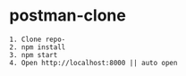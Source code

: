 # postman-clone
```
1. Clone repo-
2. npm install
3. npm start
4. Open http://localhost:8000 || auto open
```
